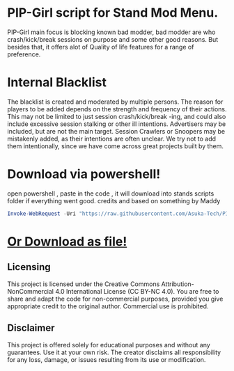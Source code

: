 # PIP-Girl script for Stand Mod Menu.
PIP-Girl main focus is blocking known bad modder, bad modder are who crash/kick/break sessions on purpose and some other good reasons.
But besides that, it offers alot of Quality of life features for a range of preference.

# Internal Blacklist
The blacklist is created and moderated by multiple persons.
The reason for players to be added depends on the strength and frequency of their actions.
This may not be limited to just session crash/kick/break -ing, and could also include excessive session stalking or other ill intentions.
Advertisers may be included, but are not the main target.
Session Crawlers or Snoopers may be mistakenly added, as their intentions are often unclear. We try not to add them intentionally, since we have come across great projects built by them.

# Download via powershell!
open powershell , paste in the code , it will download into stands scripts folder if everything went good. credits and based on something by Maddy
```powershell
Invoke-WebRequest -Uri "https://raw.githubusercontent.com/Asuka-Tech/PIP-Girl/main/PIP-Girl.pluto" -OutFile "$env:APPDATA\Stand\Lua Scripts\PIP-Girl.pluto"; If ([System.IO.File]::Exists("$env:APPDATA\Stand\Lua Scripts\PIP-Girl.pluto")) {"`r`nInstalled Successfully`r`n"} Else {"`r`nInstall Failed, Try Installing Manually`r`n"}
```

# [Or Download as file!](https://github.com/Asuka-Tech/PIP-Girl/releases/download/LatestAutoInstall/PIP-Girl.pluto)

## Licensing
This project is licensed under the Creative Commons Attribution-NonCommercial 4.0 International License (CC BY-NC 4.0). You are free to share and adapt the code for non-commercial purposes, provided you give appropriate credit to the original author. Commercial use is prohibited.

## Disclaimer
This project is offered solely for educational purposes and without any guarantees. Use it at your own risk. The creator disclaims all responsibility for any loss, damage, or issues resulting from its use or modification.
